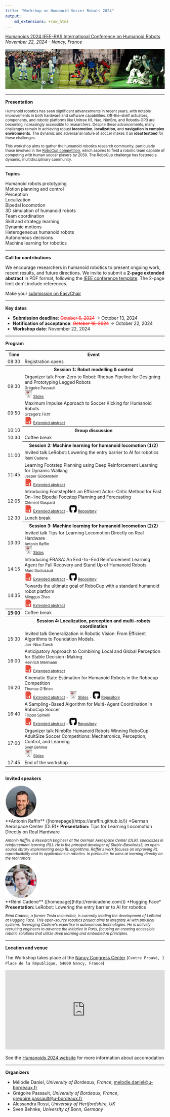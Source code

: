 ```yaml
---
title: "Workshop on Humanoid Soccer Robots 2024"
output:
    md_extensions: +raw_html
---
```


<div class="text-center">

[Humanoids 2024 IEEE-RAS International Conference on Humanoid Robots](https://2024.ieee-humanoids.org/)  
*November 22, 2024 - Nancy, France*

<img src="imgs/header.jpg" style="max-height:200px; max-width:100%; aspect:1" />

</div>

<hr/>

**Presentation**

<small>

Humanoid robotics has seen significant advancements in recent years, with notable improvements in both hardware and software capabilities. Off-the-shelf actuators, components, and robotic platforms like Unitree H1, Nao, NimBro, and Robotis-OP3 are becoming increasingly accessible to researchers. Despite these advancements, many challenges remain in achieving robust **locomotion**, **localization**, and **navigation in complex environments**. The dynamic and adversarial nature of soccer makes it an **ideal testbed** for these challenges.

This workshop aims to gather the humanoid robotics research community, particularly those involved in the [RoboCup competition](https://www.robocup.org/), which aspires to field a robotic team capable of competing with human soccer players by 2050. The RoboCup challenge has fostered a dynamic, multidisciplinary community. 

</small>

<hr/>

**Topics**

<div class="row mb-3">
<div class="col-md-4 col-sm-6"><span class="badge text-bg-primary">Humanoid robots prototyping</span></div>
<div class="col-md-4 col-sm-6"><span class="badge text-bg-primary">Motion planning and control</span></div>
<div class="col-md-4 col-sm-6"><span class="badge text-bg-primary">Perception</span></div>
<div class="col-md-4 col-sm-6"><span class="badge text-bg-primary">Localization</span></div>
<div class="col-md-4 col-sm-6"><span class="badge text-bg-primary">Bipedal locomotion</span></div>
<div class="col-md-4 col-sm-6"><span class="badge text-bg-primary">3D simulation of humanoid robots</span></div>
<div class="col-md-4 col-sm-6"><span class="badge text-bg-primary">Team coordination</span></div>
<div class="col-md-4 col-sm-6"><span class="badge text-bg-primary">Skill and strategy learning</span></div>
<div class="col-md-4 col-sm-6"><span class="badge text-bg-primary">Dynamic motions</span></div>
<div class="col-md-4 col-sm-6"><span class="badge text-bg-primary">Heterogeneous humanoid robots</span></div>
<div class="col-md-4 col-sm-6"><span class="badge text-bg-primary">Autonomous decisions</span></div>
<div class="col-md-4 col-sm-6"><span class="badge text-bg-primary">Machine learning for robotics</span></div>
</div>

<hr/>

**Call for contributions**

We encourage researchers in humanoid robotics to present ongoing work, recent results, and future directions.
We invite to submit a **2-page extended abstract** in PDF format, following the [IEEE conference template](https://www.ieee.org/conferences/publishing/templates.html).
The 2-page limit don't include references.

<div class="alert alert-success">
<p>

Make your [submission on EasyChair](https://easychair.org/my/conference?conf=whsr2024)

</p>
</div>

<hr/>

**Key dates**


<ul>
<li><b>Submission deadline</b>: <s style="color:red">October 6, 2024</s> &rarr; October 13, 2024</li>
<li><b>Notification of acceptance</b>: <s style="color:red">October 16, 2024</s> &rarr; October 22, 2024</li>
<li><b>Workshop date</b>: November 22, 2024</li>
</ul>

<hr/>

**Program**

<div class="table-responsive">
<table class="table table-striped">
<tr>
<th>Time</th>
<th>Event</th>
</tr>

<tr class="opacity-50 bg-warning">
<td>08:30</td>
<td>Registration opens</td>
</tr>

<tr>
<th></th>
<th class="text-center">Session 1: Robot modelling &amp; control</th>
</tr>

<tr>
<td>09:30</td>
<td>
    <span class="badge badge-primary bg-primary">Organizer talk</span>
    From Zero to Robot: Rhoban Pipeline for Designing and Prototyping Legged Robots
    <br/>
    <small>
        Grégoire Passault
        <br/>
        <img src="imgs/slides.png" width="24" /> <a target="_blank" href="slides/rhoban/">Slides</a>
    </small> 
</td>
</tr>

<tr>
<td>09:50</td>
<td>
    Maximum Impulse Approach to Soccer Kicking for Humanoid Robots<br/>
    <small>
        Grzegorz Ficht
        <br/>
        <img src="imgs/pdf.png" width="24" /> <a target="_blank" href="files/paper_5.pdf">Extended abstract</a>
    </small> 
</td>
</tr>

<tr>
<td>10:10</td>
<th class="text-center">Group discussion</th>
</tr>

<tr class="opacity-50 bg-warning">
<td>10:30</td>
<td>
    Coffee break
</td>
</tr>

<tr>
<td></td>
<th class="text-center">Session 2: Machine learning for humanoid locomotion (1/2)</th>
</tr>

<tr>
<td>11:00</td>
<td>
    <span class="badge badge-primary bg-primary">Invited talk</span> LeRobot: Lowering the entry barrier to AI for robotics <br/>
    <small>Rémi Cadene</small>
</td>
</tr>

<tr>
<td>11:45</td>
<td>
    Learning Footstep Planning using Deep Reinforcement Learning for Dynamic Walking<br/>
    <small>
        Jasper Güldenstein
        <br/>
        <img src="imgs/pdf.png" width="24" /> <a target="_blank" href="files/paper_4.pdf">Extended abstract</a>
    </small>
</td>
</tr>

<tr>
<td>12:05</td>
<td>
    Introducing FootstepNet: an Efficient Actor-Critic Method for Fast On-line Bipedal Footstep Planning and Forecasting<br/>
    <small>
        Clément Gaspard
        <br/>
        <img src="imgs/pdf.png" width="24" /> <a target="_blank" href="files/paper_3.pdf">Extended abstract</a>
        -
        <img src="imgs/github.png" width="24" /> <a target="_blank" href="https://github.com/rhoban/footstepnet_envs">Repository</a>
    </small>
</td>
</tr>

<tr class="opacity-50 bg-warning">
<td>12:30</td>
<td>
    Lunch break
</td>
</tr>

<tr>
<td></td>
<th class="text-center">Session 3: Machine learning for humanoid locomotion (2/2)</th>
</tr>

<tr>
<td>13:30</td>
<td>
    <span class="badge badge-primary bg-primary">Invited talk</span> Tips for Learning Locomotion Directly on Real Hardware <br/>
    <small>
        Antonin Raffin
        <br/>
        <img src="imgs/slides.png" width="24" /> <a target="_blank" href="https://araffin.github.io/slides/ingredients-learning-locomotion/">Slides</a>
    </small> 
</td>
</tr>

<tr>
<td>14:15</td>
<td>
    Introducing FRASA: An End-to-End Reinforcement Learning Agent for Fall Recovery and Stand Up of Humanoid Robots<br/>
    <small>
        Marc Duclusaud
        <br/>
        <img src="imgs/pdf.png" width="24" /> <a target="_blank" href="files/paper_2.pdf">Extended abstract</a>
        -
        <img src="imgs/github.png" width="24" /> <a target="_blank" href="https://github.com/rhoban/frasa">Repository</a>
    </small>
</td>
</tr>

<tr>
<td>14:35</td>
<td>
    Towards the ultimate goal of RoboCup with a standard humanoid robot platform<br/>
    <small>
        Mingguo Zhao
        <br/>
        <img src="imgs/pdf.png" width="24" /> <a target="_blank" href="files/paper_6.pdf">Extended abstract</a>
    </small>
</td>
</tr>


<tr class="opacity-50 bg-warning">
<th>15:00</th>
<td>
    Coffee break
</td>
</tr>

<tr>
<th></th>
<th class="text-center">Session 4: Localization, perception and multi-robots coordination</th>
</tr>

<tr>
<td>15:30</td>
<td>
    <span class="badge badge-primary bg-primary">Invited talk</span> Generalization in Robotic Vision: From Efficient Algorithms to Foundation Models.<br/>
    <small>Jan-Nico Zaech</small>
</td>
</tr>

<tr>
<td>16:00</td>
<td>
    Anticipatory Approach to Combining Local and Global Perception for Stable Decision-Making<br/>
    <small>
        Heinrich Mellmann
        <br/>
        <img src="imgs/pdf.png" width="24" /> <a target="_blank" href="files/paper_8.pdf">Extended abstract</a>
    </small>
</td>
</tr>

<tr>
<td>16:20</td>
<td>
    Kinematic State Estimation for Humanoid Robots in the Robocup Competition<br/>
    <small>
        Thomas O'Brien
        <br/>
        <img src="imgs/pdf.png" width="24" /> <a target="_blank" href="files/paper_1.pdf">Extended abstract</a>
        -
        <img src="imgs/slides.png" width="24" /> <a target="_blank" href="https://uoneduau-my.sharepoint.com/:p:/g/personal/c3304696_uon_edu_au/EawjYan5zSBCsAhFAfElZ5MBRaxE-5dawg4hQofN_q3lXw?e=DwU6wx">Slides</a>
        -
        <img src="imgs/github.png" width="24" /> <a target="_blank" href="https://github.com/NUbots/NUbots">Repository</a>
    </small>
</td>
</tr>

<tr>
<td>16:40</td>
<td>
    A Sampling-Based Algorithm for Multi-Agent Coordination in RoboCup Soccer<br/>
    <small>
        Filippo Spinelli
        <br/>
        <img src="imgs/pdf.png" width="24" /> <a target="_blank" href="files/paper_7.pdf">Extended abstract</a>
        -
        <img src="imgs/github.png" width="24" /> <a target="_blank" href="https://github.com/nomadz-ethz/nomadz-code-release/tree/code-release-2023">Repository</a>
    </small>
</td>
</tr>

<tr>
<td>17:00</td>
<td>
    <span class="badge badge-primary bg-primary">Organizer talk</span>
    NimbRo Humanoid Robots Winning RoboCup AdultSize Soccer Competitions: Mechatronics, Perception, Control, and Learning
    <br/>
    <small>
        Sven Behnke
        <br/>
        <img src="imgs/slides.png" width="24" /> <a target="_blank" href="slides/Humanoids_2024_Soccer_WS_Sven_Behnke_11_22.pdf">Slides</a>
    </small> 
</td>
</tr>

<tr class="bg-warning opacity-50">
<td>17:45</td>
<td>
    End of the workshop
</td>
</tr>

</table>
</div>

<hr/>

**Invited speakers**

<div class="row">

<div class="col-md-6">
<img style="width:100px" class="m-2 float-start" src="imgs/araffin.jpg" />
<div>
**Antonin Raffin** ([homepage](https://araffin.github.io/))  
*German Aerospace Center (DLR)*
<b>
Presentation:
</b>
Tips for Learning Locomotion Directly on Real Hardware


<small>

*Antonin Raffin, a Research Engineer at the German Aerospace Center (DLR), specializes in reinforcement learning (RL). He is the principal developer of Stable-Baselines3, an open-source library implementing deep RL algorithms. Raffin's work focuses on improving RL reproducibility and its applications in robotics. In particular, he aims at learning directly on the real robots*

</small>

</div>
</div>

<div class="col-md-6">
<img style="width:100px" class="m-2 float-start" src="imgs/rcadene.jpg" />
<div>
**Rémi Cadene** ([homepage](http://remicadene.com/))  
*Hugging Face*

<b>
Presentation:
</b>
LeRobot: Lowering the entry barrier to AI for robotics

<small>

*Rémi Cadene, a former Tesla researcher, is currently leading the development of LeRobot at Hugging Face. This open-source robotics project aims to integrate AI with physical systems, leveraging Cadene's expertise in autonomous technologies. He is actively recruiting engineers to advance the initiative in Paris, focusing on creating accessible robotic solutions that utilize deep learning and embodied AI principles.*

</small>

</div>
</div>

</div>

<hr/>

**Location and venue**

The Workshop takes place at the [Nancy Congress Center](https://maps.app.goo.gl/PXe9GkALbdEsfzY87) (``Centre Prouvé, 1 Place de la République, 54000 Nancy, France``)

<iframe src="https://www.google.com/maps/embed?pb=!1m18!1m12!1m3!1d2633.925339760166!2d6.174914875532612!3d48.68779207130952!2m3!1f0!2f0!3f0!3m2!1i1024!2i768!4f13.1!3m3!1m2!1s0x4794987199096b25%3A0x3cbade60c4bb1899!2sNancy%20Congress%20Center%20-%20Centre%20Prouv%C3%A9!5e0!3m2!1sen!2sfr!4v1726838381067!5m2!1sen!2sfr" width="100%" height="250" style="border:0;" allowfullscreen="" loading="lazy" referrerpolicy="no-referrer-when-downgrade"></iframe>

See the [Humanoids 2024 website](https://2024.ieee-humanoids.org/event-center/accommodation/) for more information about accomodation

<hr/>

**Organizers**

* Mélodie Daniel, *University of Bordeaux, France*, [melodie.daniel@u-bordeaux.fr](mailto:melodie.daniel@u-bordeaux.fr)
* Grégoire Passault, *University of Bordeaux, France*, [gregoire.passault@u-bordeaux.fr](mailto:gregoire.passault@u-bordeaux.fr)
* Alessandra Rossi, *University of Hertfordshire, UK*
* Sven Behnke, *University of Bonn, Germany*